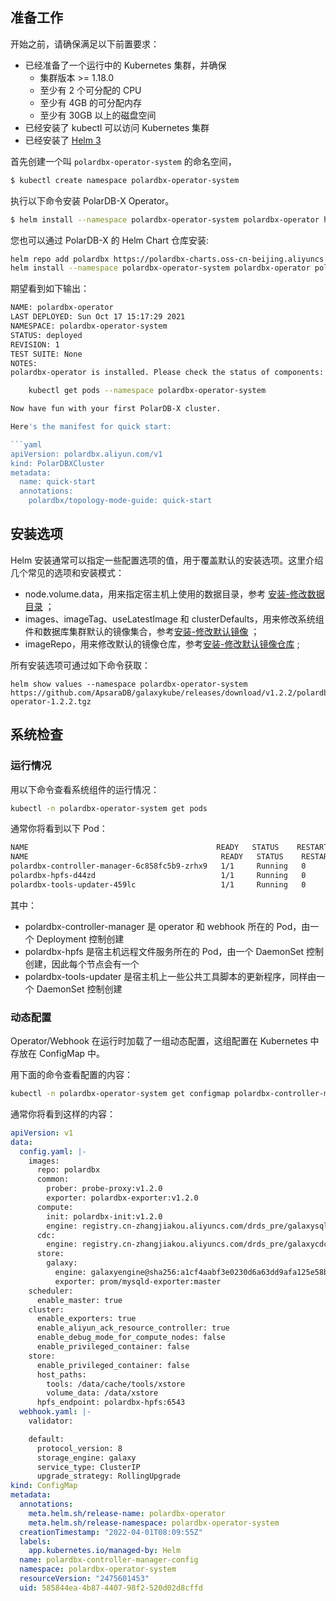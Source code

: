 ## 准备工作
开始之前，请确保满足以下前置要求：

+ 已经准备了一个运行中的 Kubernetes 集群，并确保
    + 集群版本 >= 1.18.0
    + 至少有 2 个可分配的 CPU
    + 至少有 4GB 的可分配内存
    + 至少有 30GB 以上的磁盘空间
+ 已经安装了 kubectl 可以访问 Kubernetes 集群
+ 已经安装了 [Helm 3](https://helm.sh/docs/intro/install/)


首先创建一个叫 `polardbx-operator-system` 的命名空间，

```bash
$ kubectl create namespace polardbx-operator-system
```

执行以下命令安装 PolarDB-X Operator。

```bash
$ helm install --namespace polardbx-operator-system polardbx-operator https://github.com/ApsaraDB/galaxykube/releases/download/v1.2.2/polardbx-operator-1.2.2.tgz
```

您也可以通过 PolarDB-X 的 Helm Chart 仓库安装:

```bash
helm repo add polardbx https://polardbx-charts.oss-cn-beijing.aliyuncs.com
helm install --namespace polardbx-operator-system polardbx-operator polardbx/polardbx-operator
```

期望看到如下输出：

```bash
NAME: polardbx-operator
LAST DEPLOYED: Sun Oct 17 15:17:29 2021
NAMESPACE: polardbx-operator-system
STATUS: deployed
REVISION: 1
TEST SUITE: None
NOTES:
polardbx-operator is installed. Please check the status of components:

    kubectl get pods --namespace polardbx-operator-system

Now have fun with your first PolarDB-X cluster.

Here's the manifest for quick start:

```yaml
apiVersion: polardbx.aliyun.com/v1
kind: PolarDBXCluster
metadata:
  name: quick-start
  annotations:
    polardbx/topology-mode-guide: quick-start
```

## 安装选项
Helm 安装通常可以指定一些配置选项的值，用于覆盖默认的安装选项。这里介绍几个常见的选项和安装模式：

- node.volume.data，用来指定宿主机上使用的数据目录，参考 [安装-修改数据目录](./1-installation-data-dir.md) ；
- images、imageTag、useLatestImage 和 clusterDefaults，用来修改系统组件和数据库集群默认的镜像集合，参考[安装-修改默认镜像](./1-installation-default-image.md) ；
- imageRepo，用来修改默认的镜像仓库，参考[安装-修改默认镜像仓库](./1-installation-default-image-repo.md) ;

所有安装选项可通过如下命令获取：

```shell
helm show values --namespace polardbx-operator-system  https://github.com/ApsaraDB/galaxykube/releases/download/v1.2.2/polardbx-operator-1.2.2.tgz
```

## 系统检查
### 运行情况

用以下命令查看系统组件的运行情况：

```bash
kubectl -n polardbx-operator-system get pods
```

通常你将看到以下 Pod：

```bash
NAME                                          READY   STATUS    RESTARTS   AGE
NAME                                           READY   STATUS    RESTARTS   AGE
polardbx-controller-manager-6c858fc5b9-zrhx9   1/1     Running   0          66s
polardbx-hpfs-d44zd                            1/1     Running   0          66s
polardbx-tools-updater-459lc                   1/1     Running   0          66s
```

其中：

- polardbx-controller-manager 是 operator 和 webhook 所在的 Pod，由一个 Deployment 控制创建
- polardbx-hpfs 是宿主机远程文件服务所在的 Pod，由一个 DaemonSet 控制创建，因此每个节点会有一个
- polardbx-tools-updater 是宿主机上一些公共工具脚本的更新程序，同样由一个 DaemonSet 控制创建

### 动态配置
Operator/Webhook 在运行时加载了一组动态配置，这组配置在 Kubernetes 中存放在 ConfigMap 中。

用下面的命令查看配置的内容：

```bash
kubectl -n polardbx-operator-system get configmap polardbx-controller-manager-config -o yaml
```

通常你将看到这样的内容：

```yaml
apiVersion: v1
data:
  config.yaml: |-
    images:
      repo: polardbx
      common:
        prober: probe-proxy:v1.2.0
        exporter: polardbx-exporter:v1.2.0
      compute:
        init: polardbx-init:v1.2.0
        engine: registry.cn-zhangjiakou.aliyuncs.com/drds_pre/galaxysql:20220330-2
      cdc:
        engine: registry.cn-zhangjiakou.aliyuncs.com/drds_pre/galaxycdc:20220408
      store:
        galaxy:
          engine: galaxyengine@sha256:a1cf4aabf3e0230d6a63dd9afa125e58baa2a925462a59968ac3b918422bf521
          exporter: prom/mysqld-exporter:master
    scheduler:
      enable_master: true
    cluster:
      enable_exporters: true
      enable_aliyun_ack_resource_controller: true
      enable_debug_mode_for_compute_nodes: false
      enable_privileged_container: false
    store:
      enable_privileged_container: false
      host_paths:
        tools: /data/cache/tools/xstore
        volume_data: /data/xstore
      hpfs_endpoint: polardbx-hpfs:6543
  webhook.yaml: |-
    validator:

    default:
      protocol_version: 8
      storage_engine: galaxy
      service_type: ClusterIP
      upgrade_strategy: RollingUpgrade
kind: ConfigMap
metadata:
  annotations:
    meta.helm.sh/release-name: polardbx-operator
    meta.helm.sh/release-namespace: polardbx-operator-system
  creationTimestamp: "2022-04-01T08:09:55Z"
  labels:
    app.kubernetes.io/managed-by: Helm
  name: polardbx-controller-manager-config
  namespace: polardbx-operator-system
  resourceVersion: "2475601453"
  uid: 585844ea-4b87-4407-98f2-520d02d8cffd
```
